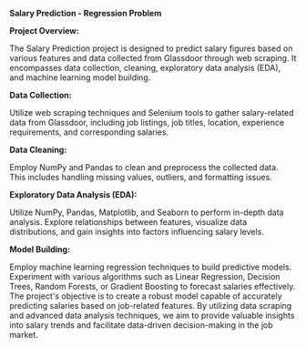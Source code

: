 **Salary Prediction - Regression Problem**

**Project Overview:**

The Salary Prediction project is designed to predict salary figures based on various features and data collected from Glassdoor through web scraping. It encompasses data collection, cleaning, exploratory data analysis (EDA), and machine learning model building.

**Data Collection:**

Utilize web scraping techniques and Selenium tools to gather salary-related data from Glassdoor, including job listings, job titles, location, experience requirements, and corresponding salaries.

**Data Cleaning:**

Employ NumPy and Pandas to clean and preprocess the collected data. This includes handling missing values, outliers, and formatting issues.

**Exploratory Data Analysis (EDA):**

Utilize NumPy, Pandas, Matplotlib, and Seaborn to perform in-depth data analysis. Explore relationships between features, visualize data distributions, and gain insights into factors influencing salary levels.

**Model Building:**

Employ machine learning regression techniques to build predictive models. Experiment with various algorithms such as Linear Regression, Decision Trees, Random Forests, or Gradient Boosting to forecast salaries effectively.
The project's objective is to create a robust model capable of accurately predicting salaries based on job-related features. By utilizing data scraping and advanced data analysis techniques, we aim to provide valuable insights into salary trends and facilitate data-driven decision-making in the job market.
